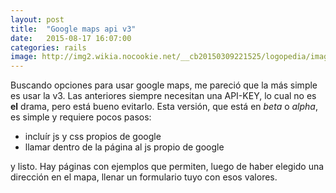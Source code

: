 ```yaml
---
layout: post
title:  "Google maps api v3"
date:   2015-08-17 16:07:00
categories: rails
image: http://img2.wikia.nocookie.net/__cb20150309221525/logopedia/images/e/e1/Googlemapslogo2014.png
---
```


Buscando opciones para usar google maps, me pareció que la más simple es usar la v3.
Las anteriores siempre necesitan una API-KEY, lo cual no es **el** drama, pero está bueno evitarlo.
Esta versión, que está en *beta* o *alpha*, es simple y requiere pocos pasos:

* incluír js y css propios de google
* llamar dentro de la página al js propio de google

y listo. Hay páginas con ejemplos que permiten, luego de haber elegido una dirección en el mapa,
llenar un formulario tuyo con esos valores.
